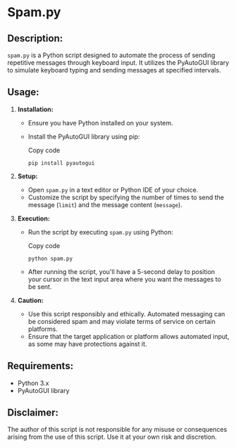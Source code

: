 Spam.py
=======

Description:
------------

`spam.py` is a Python script designed to automate the process of sending repetitive messages through keyboard input. It utilizes the PyAutoGUI library to simulate keyboard typing and sending messages at specified intervals.

Usage:
------

1.  **Installation:**
    
    *   Ensure you have Python installed on your system.
    *   Install the PyAutoGUI library using pip:
        
        Copy code
        
        `pip install pyautogui`
        
2.  **Setup:**
    
    *   Open `spam.py` in a text editor or Python IDE of your choice.
    *   Customize the script by specifying the number of times to send the message (`limit`) and the message content (`message`).
3.  **Execution:**
    
    *   Run the script by executing `spam.py` using Python:
        
        Copy code
        
        `python spam.py`
        
    *   After running the script, you'll have a 5-second delay to position your cursor in the text input area where you want the messages to be sent.
4.  **Caution:**
    
    *   Use this script responsibly and ethically. Automated messaging can be considered spam and may violate terms of service on certain platforms.
    *   Ensure that the target application or platform allows automated input, as some may have protections against it.

Requirements:
-------------

*   Python 3.x
*   PyAutoGUI library

Disclaimer:
-----------

The author of this script is not responsible for any misuse or consequences arising from the use of this script. Use it at your own risk and discretion.
